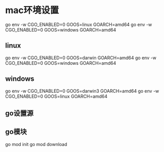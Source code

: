 
# mac环境设置
go env -w CGO_ENABLED=0 GOOS=linux   GOARCH=amd64
go env -w CGO_ENABLED=0 GOOS=windows GOARCH=amd64

## linux
go env -w CGO_ENABLED=0 GOOS=darwin   GOARCH=amd64
go env -w CGO_ENABLED=0 GOOS=windows GOARCH=amd64

## windows
go env -w CGO_ENABLED=0 GOOS=darwin3   GOARCH=amd64
go env -w CGO_ENABLED=0 GOOS=linux GOARCH=amd64


## go设置源

## go模块
go mod init
go mod download







